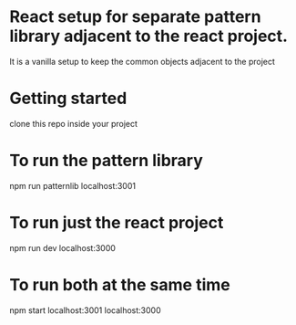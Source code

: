 # React setup for separate pattern library adjacent to the react project.
It is a vanilla setup to keep the common objects adjacent to the project

# Getting started
clone this repo inside your project

# To run the pattern library
npm run patternlib
localhost:3001

# To run just the react project
npm run dev
localhost:3000

# To run both at the same time
npm start
localhost:3001
localhost:3000



